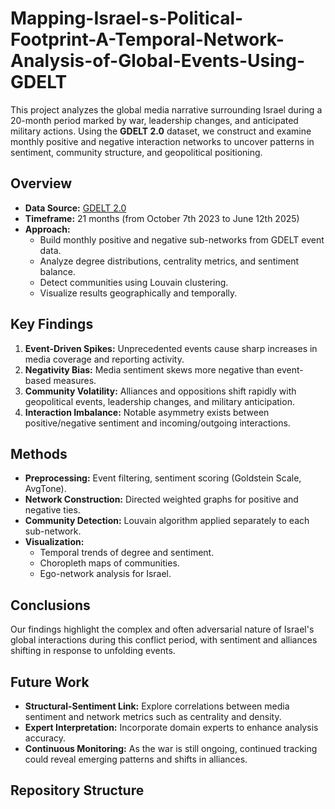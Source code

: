 # Mapping-Israel-s-Political-Footprint-A-Temporal-Network-Analysis-of-Global-Events-Using-GDELT

This project analyzes the global media narrative surrounding Israel during a 20-month period marked by war, leadership changes, and anticipated military actions. Using the **GDELT 2.0** dataset, we construct and examine monthly positive and negative interaction networks to uncover patterns in sentiment, community structure, and geopolitical positioning.

## Overview

- **Data Source:** [GDELT 2.0](https://www.gdeltproject.org/)
- **Timeframe:** 21 months (from October 7th 2023 to June 12th 2025)
- **Approach:**  
  - Build monthly positive and negative sub-networks from GDELT event data.
  - Analyze degree distributions, centrality metrics, and sentiment balance.
  - Detect communities using Louvain clustering.
  - Visualize results geographically and temporally.

## Key Findings

1. **Event-Driven Spikes:** Unprecedented events cause sharp increases in media coverage and reporting activity.
2. **Negativity Bias:** Media sentiment skews more negative than event-based measures.
3. **Community Volatility:** Alliances and oppositions shift rapidly with geopolitical events, leadership changes, and military anticipation.
4. **Interaction Imbalance:** Notable asymmetry exists between positive/negative sentiment and incoming/outgoing interactions.

## Methods

- **Preprocessing:** Event filtering, sentiment scoring (Goldstein Scale, AvgTone).
- **Network Construction:** Directed weighted graphs for positive and negative ties.
- **Community Detection:** Louvain algorithm applied separately to each sub-network.
- **Visualization:**  
  - Temporal trends of degree and sentiment.
  - Choropleth maps of communities.
  - Ego-network analysis for Israel.

## Conclusions

Our findings highlight the complex and often adversarial nature of Israel's global interactions during this conflict period, with sentiment and alliances shifting in response to unfolding events.

## Future Work

- **Structural-Sentiment Link:** Explore correlations between media sentiment and network metrics such as centrality and density.
- **Expert Interpretation:** Incorporate domain experts to enhance analysis accuracy.
- **Continuous Monitoring:** As the war is still ongoing, continued tracking could reveal emerging patterns and shifts in alliances.

## Repository Structure

